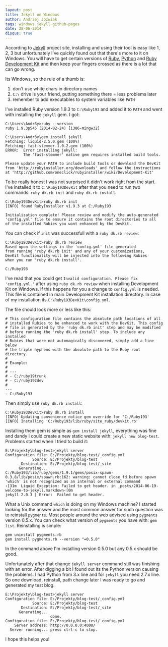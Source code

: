 ```yaml
---
layout: post
title: Jekyll on Windows
author: Andrzej Jóźwiak
tags: windows jekyll github-pages
date: 28-06-2014
disqus: true
---
```


According to [Jekyll](http://jekyllrb.com/) project site, installing and using their tool is easy like 1, 2, 3 but unfortunately I've quickly found out that there's more to it on Windows. You will have to get certain versions of [Ruby](https://www.ruby-lang.org/en/), [Python](https://www.python.org/) and [Ruby Development Kit](http://rubyinstaller.org/downloads/) and then keep your fingers crossed as there is a lot that can go wrong.

Its Windows, so the rule of a thumb is:

1. don't use white chars in directory names
2. `C:\` drive is your friend, putting something there = less problems later
3. remember to add executables to system variables like `PATH`

I've installed Ruby version 1.9.3 to `C:\Ruby193` and added it to `PATH` and went with installing the `jekyll` gem. I got:

```
C:\Users\Andr3y>ruby --version
ruby 1.9.3p545 (2014-02-24) [i386-mingw32]

C:\Users\Andr3y\gem install jekyll
Fetching: liquid-2.5.0.gem (100%)
Fetching: fast-stemmer-1.0.2.gem (100%)
ERROR:  Error installing jekyll:
        The 'fast-stemmer' native gem requires installed build tools.

Please update your PATH to include build tools or download the DevKit
from 'http://rubyinstaller.org/downloads' and follow the instructions
at 'http://github.com/oneclick/rubyinstaller/wiki/Development-Kit'
```

To be really honest I was not surprised it didn't work right from the start. I've installed it to `C:\Ruby193DevKit` after that you need to run two commands: `ruby dk.rb init` and `ruby dk.rb install`.

```
C:\Ruby193DevKit>ruby dk.rb init
[INFO] found RubyInstaller v1.9.3 at C:/Ruby193

Initialization complete! Please review and modify the auto-generated
'config.yml' file to ensure it contains the root directories to all
of the installed Rubies you want enhanced by the DevKit.
```

You can check if `init` was successfull with a `ruby dk.rb review`:

```
C:\Ruby193DevKit>ruby dk.rb review
Based upon the settings in the 'config.yml' file generated
from running 'ruby dk.rb init' and any of your customizations,
DevKit functionality will be injected into the following Rubies
when you run 'ruby dk.rb install'.

C:/Ruby193
```

I've read that you could get `Invalid configuration. Please fix 'config.yml.'` after using `ruby dk.rb review` when installing Development Kit on Windows. If this happens for you a change to `config.yml` is needed. This file is contained in main Development Kit installation directory. In case of my installation its `C:\Ruby193DevKit\config.yml`.

The file should look more or less like this:

```
# This configuration file contains the absolute path locations of all
# installed Rubies to be enhanced to work with the DevKit. This config
# file is generated by the 'ruby dk.rb init' step and may be modified
# before running the 'ruby dk.rb install' step. To include any installed
# Rubies that were not automagically discovered, simply add a line below
# the triple hyphens with the absolute path to the Ruby root directory.
#
# Example:
#
# ---
# - C:/ruby19trunk
# - C:/ruby192dev
#
---
- C:/Ruby193
```

Then simply use `ruby dk.rb install`:

```
C:\Ruby193DevKit>ruby dk.rb install
[INFO] Updating convenience notice gem override for 'C:/Ruby193'
[INFO] Installing 'C:/Ruby193/lib/ruby/site_ruby/devkit.rb'
```

Installing them gem is simple as `gem install jekyll`, everything was fine and dandy I could create a new static website with: `jekyll new blog-test`. Problems started when I tried to build it:

```
E:\Projekty\blog-test>jekyll server
Configuration file: E:/Projekty/blog-test/_config.yml
            Source: E:/Projekty/blog-test
       Destination: E:/Projekty/blog-test/_site
      Generating...
C:/Ruby193/lib/ruby/gems/1.9.1/gems/posix-spawn-0.3.8/lib/posix/spawn.rb:162: warning: cannot close fd before spawn
'which' is not recognized as an internal or external command
‹[31m  Liquid Exception: Failed to get header. in _posts/2014-06-19-welcome-to-jekyll.markdown‹[0m
jekyll 2.0.3 | Error:  Failed to get header.
```

What a Unix command `which` is doing on my Windows machine? I started looking for the answer and the most common answer for such question was to reinstall `pygments`. Most people around the web advised using `pygments` version 0.5.x. You can check what version of `pygments` you have with: `gem list`. Reinstalling is simple:

```
gem uninstall pygments.rb
gem install pygments.rb --version "=0.5.0"
```

In the command above I'm installing version 0.5.0 but any 0.5.x should be good.

Unfortunately after that change `jekyll server` command still was finishing with an error. After digging a bit I found out its the Python version causing the problems. I had Python from 3.x line and for `jekyll` you need 2.7.x line. So one download, reinstall, path change later I was ready to go and generated my test blog.

```
E:\Projekty\blog-test>jekyll server
Configuration file: E:/Projekty/blog-test/_config.yml
            Source: E:/Projekty/blog-test
       Destination: E:/Projekty/blog-test/_site
      Generating...
                    done.
Configuration file: E:/Projekty/blog-test/_config.yml
    Server address: http://0.0.0.0:4000/
  Server running... press ctrl-c to stop.
```

I hope this helps you!
